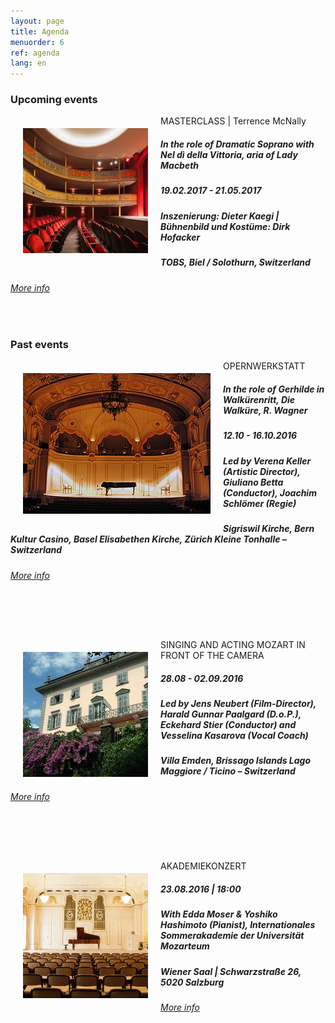 ```yaml
---
layout: page
title: Agenda
menuorder: 6
ref: agenda
lang: en
---
```


### Upcoming events

<img style="float: left; padding: 20px" src="/assets/event4.jpg">  

MASTERCLASS | Terrence McNally

##### In the role of Dramatic Soprano with Nel dì della Vittoria, aria of Lady Macbeth 

##### 19.02.2017 - 21.05.2017

##### Inszenierung: Dieter Kaegi | Bühnenbild und Kostüme: Dirk Hofacker

##### _TOBS, Biel / Solothurn, Switzerland_

###### <a href="https://www.tobs.ch/fr/theatre/productions/stueck/prod/245/" target="_blank">More info</a>

&nbsp;


### Past events

<img style="float: left; padding: 20px" src="/assets/tonhalle3.jpg">  

OPERNWERKSTATT

##### In the role of Gerhilde in Walkürenritt, Die Walküre, R. Wagner

##### 12.10 - 16.10.2016

##### Led by Verena Keller (Artistic Director), Giuliano Betta (Conductor), Joachim Schlömer (Regie)

##### _Sigriswil Kirche, Bern Kultur Casino, Basel Elisabethen Kirche, Zürich Kleine Tonhalle – Switzerland_

###### <a href="http://opernwerkstatt.emedia4web.eu/index.php?id=62" target="_blank">More info</a>

&nbsp;

&nbsp;


<img style="float: left; padding: 20px" src="/assets/event2.jpg">  

SINGING AND ACTING MOZART IN FRONT OF THE CAMERA

##### 28.08 - 02.09.2016

##### Led by Jens Neubert (Film-Director), Harald Gunnar Paalgard (D.o.P.), Eckehard Stier (Conductor) and Vesselina Kasarova (Vocal Coach)

##### _Villa Emden, Brissago Islands Lago Maggiore / Ticino – Switzerland_

###### <a href="http://syquali.ch/en/filmopera/" target="_blank">More info</a>

&nbsp;

&nbsp;


<img style="float: left; padding: 20px" src="/assets/event1.jpg">  

AKADEMIEKONZERT

##### 23.08.2016 | 18:00

##### With Edda Moser & Yoshiko Hashimoto (Pianist), Internationales Sommerakademie der Universität Mozarteum

##### _Wiener Saal | Schwarzstraße 26, 5020 Salzburg_

###### <a href="https://www.moz.ac.at/de/events/veranstaltung.php?vanr=32473" target="_blank">More info</a>

&nbsp;





